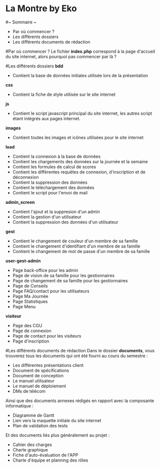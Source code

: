 # La Montre by Eko

#~ Sommaire ~
- Par où commencer ?
- Les différents dossiers
- Les différents documents de rédaction


#Par où commencer ?
Le fichier **index.php** correspond à la page d'accueil du site internet, alors pourquoi pas commencer par là ? 

#Les différents dossiers
**bdd**
- Contient la base de données initiales utilisée lors de la présentation

**css**
- Contient la fiche de style utilisée sur le site internet

**js**
- Contient le script javascript principal du site internet, les autres script étant intégrés aux pages internet.

**images**
- Contient toutes les images et icônes utilisées pour le site internet

**load**
- Contient la connexion à la base de données
- Contient les chargements des données sur la journée et la semaine
- Contient les formules de calcul de scores
- Contient les différentes requêtes de connexion, d'inscription et de déconnexion
- Contient la suppression des données
- Contient le téléchargement des données
- Contient le script pour l'envoi de mail

**admin_screen**
- Contient l'ajout et la suppresion d'un admin
- Contient la gestion d'un utilisateur
- Contient la suppression des données d'un utilisateur

**gest**
- Contient le changement de couleur d'un membre de sa famille
- Contient le changement d'identifiant d'un membre de sa famille
- Contient le changement de mot de passe d'un membre de sa famille

**user-gest-admin**
- Page back-office pour les admin
- Page de vision de sa famille pour les gestionnaires
- Page de changement de sa famille pour les gestionnaires
- Page de Conseils
- Page FAQ/contact pour les utilisateurs
- Page Ma Journée
- Page Statistiques
- Page Menu

**visiteur**
- Page des CGU
- Page de connexion
- Page de contact pour les visiteurs
- Page d'inscription

#Les différents documents de rédaction
Dans le dossier **documents**, vous trouverez tous les documents qui ont été fourni au cours du semestre :

- Les différentes présentations client
- Document de spécifications 
- Document de conception 
- Le manuel utilisateur 
- Le manuel de déploiement 
- DMs de télécom

Ainsi que des documents annexes rédigés en rapport avec la composante informatique :
- Diagramme de Gantt
- Lien vers la maquette initiale du site internet
- Plan de validation des tests

Et des documents liés plus généralement au projet :
- Cahier des charges
- Charte graphique
- Fiche d'auto-évaluation de l'APP
- Charte d'équipe et planning des rôles


